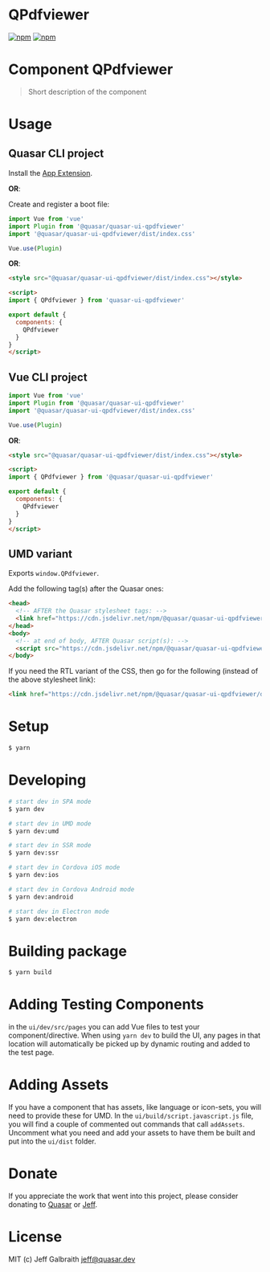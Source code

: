 # QPdfviewer

[![npm](https://img.shields.io/npm/v/quasar-ui-qpdfviewer.svg?label=quasar-ui-qpdfviewer)](https://www.npmjs.com/package/quasar-ui-qpdfviewer)
[![npm](https://img.shields.io/npm/dt/quasar-ui-qpdfviewer.svg)](https://www.npmjs.com/package/quasar-ui-qpdfviewer)

# Component QPdfviewer
> Short description of the component


# Usage

## Quasar CLI project

Install the [App Extension](../app-extension).

**OR**:

Create and register a boot file:

```js
import Vue from 'vue'
import Plugin from '@quasar/quasar-ui-qpdfviewer'
import '@quasar/quasar-ui-qpdfviewer/dist/index.css'

Vue.use(Plugin)
```

**OR**:

```html
<style src="@quasar/quasar-ui-qpdfviewer/dist/index.css"></style>

<script>
import { QPdfviewer } from 'quasar-ui-qpdfviewer'

export default {
  components: {
    QPdfviewer
  }
}
</script>
```

## Vue CLI project

```js
import Vue from 'vue'
import Plugin from '@quasar/quasar-ui-qpdfviewer'
import '@quasar/quasar-ui-qpdfviewer/dist/index.css'

Vue.use(Plugin)
```

**OR**:

```html
<style src="@quasar/quasar-ui-qpdfviewer/dist/index.css"></style>

<script>
import { QPdfviewer } from '@quasar/quasar-ui-qpdfviewer'

export default {
  components: {
    QPdfviewer
  }
}
</script>
```

## UMD variant

Exports `window.QPdfviewer`.

Add the following tag(s) after the Quasar ones:

```html
<head>
  <!-- AFTER the Quasar stylesheet tags: -->
  <link href="https://cdn.jsdelivr.net/npm/@quasar/quasar-ui-qpdfviewer/dist/index.min.css" rel="stylesheet" type="text/css">
</head>
<body>
  <!-- at end of body, AFTER Quasar script(s): -->
  <script src="https://cdn.jsdelivr.net/npm/@quasar/quasar-ui-qpdfviewer/dist/index.umd.min.js"></script>
</body>
```
If you need the RTL variant of the CSS, then go for the following (instead of the above stylesheet link):
```html
<link href="https://cdn.jsdelivr.net/npm/@quasar/quasar-ui-qpdfviewer/dist/index.rtl.min.css" rel="stylesheet" type="text/css">
```

# Setup
```bash
$ yarn
```

# Developing
```bash
# start dev in SPA mode
$ yarn dev

# start dev in UMD mode
$ yarn dev:umd

# start dev in SSR mode
$ yarn dev:ssr

# start dev in Cordova iOS mode
$ yarn dev:ios

# start dev in Cordova Android mode
$ yarn dev:android

# start dev in Electron mode
$ yarn dev:electron
```

# Building package
```bash
$ yarn build
```

# Adding Testing Components
in the `ui/dev/src/pages` you can add Vue files to test your component/directive. When using `yarn dev` to build the UI, any pages in that location will automatically be picked up by dynamic routing and added to the test page.

# Adding Assets
If you have a component that has assets, like language or icon-sets, you will need to provide these for UMD. In the `ui/build/script.javascript.js` file, you will find a couple of commented out commands that call `addAssets`. Uncomment what you need and add your assets to have them be built and put into the `ui/dist` folder.

# Donate
If you appreciate the work that went into this project, please consider donating to [Quasar](https://donate.quasar.dev) or [Jeff](https://github.com/sponsors/hawkeye64).

# License
MIT (c) Jeff Galbraith <jeff@quasar.dev>
